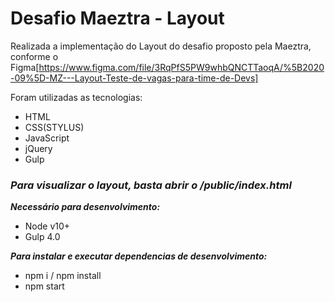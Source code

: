 # Desafio Maeztra - Layout

Realizada a implementação do Layout do desafio proposto pela Maeztra, conforme o Figma[https://www.figma.com/file/3RqPfS5PW9whbQNCTTaoqA/%5B2020-09%5D-MZ---Layout-Teste-de-vagas-para-time-de-Devs]

Foram utilizadas as tecnologias:
- HTML
- CSS(STYLUS)
- JavaScript
- jQuery
- Gulp

### ***Para visualizar o layout, basta abrir o /public/index.html***

***Necessário para desenvolvimento:***
- Node v10+
- Gulp 4.0

***Para instalar e executar dependencias de desenvolvimento:***
- npm i / npm install
- npm start